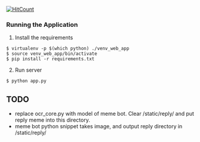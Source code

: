 [![HitCount](http://hits.dwyl.io/ro6ley/python-ocr-example.svg)](http://hits.dwyl.io/ro6ley/python-ocr-example)

### Running the Application

1. Install the requirements
```
$ virtualenv -p $(which python) ./venv_web_app
$ source venv_web_app/bin/activate
$ pip install -r requirements.txt
```

2. Run server
```
$ python app.py
```

## TODO

- replace ocr_core.py with model of meme bot. Clear /static/reply/ and put reply meme into this directory.
- meme bot python snippet takes image, and output reply directory in /static/reply/ 

